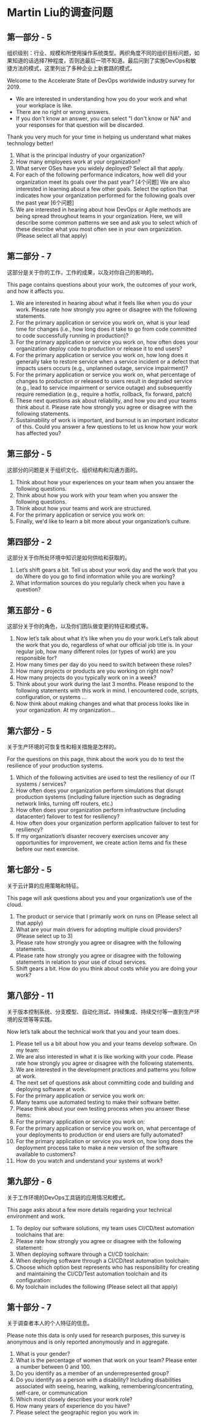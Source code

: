 # Martin Liu的调查问题

## 第一部分 - 5

组织级别：行业、规模和所使用操作系统类型。两织角度不同的组织目标问题，如果知道的话选择7种程度，否则选最后一项不知道。最后问到了实施DevOps和敏捷方法的模式，这里列出了多种企业上新套路的模式。


Welcome to the Accelerate State of DevOps worldwide industry survey for 2019.
* We are interested in understanding how you do your work and what your workplace is like.
* There are no right or wrong answers.
* If you don't know an answer, you can select "I don't know or NA" and your responses for that question will be discarded.

Thank you very much for your time in helping us understand what makes technology better!

1. What is the principal industry of your organization?
2. How many employees work at your organization?
3. What server OSes have you widely deployed? Select all that apply.
4. For each of the following performance indicators, how well did your organization meet its goals over the past year? [4个问题] We are also interested in learning about a few other goals. Select the option that indicates how your organization performed for the following goals over the past year  [6个问题]
5. We are interested in hearing about how DevOps or Agile methods are being spread throughout teams in your organization. Here, we will describe some common patterns we see and ask you to select which of these describe what you most often see in your own organization. (Please select all that apply)

## 第二部分 - 7

这部分是关于你的工作，工作的成果，以及对你自己的影响的。

This page contains questions about your work, the outcomes of your work, and how it affects you.

1. We are interested in hearing about what it feels like when you do your work. Please rate how strongly you agree or disagree with the following statements.
2. For the primary application or service you work on, what is your lead time for changes (i.e., how long does it take to go from code committed to code successfully running in production)?
3. For the primary application or service you work on, how often does your organization deploy code to production or release it to end users?
4. For the primary application or service you work on, how long does it generally take to restore service when a service incident or a defect that impacts users occurs (e.g., unplanned outage, service impairment)?
5. For the primary application or service you work on, what percentage of changes to production or released to users result in degraded service (e.g., lead to service impairment or service outage) and subsequently require remediation (e.g., require a hotfix, rollback, fix forward, patch)
6. These next questions ask about reliability, and how you and your teams think about it. Please rate how strongly you agree or disagree with the following statements.
7. Sustainability of work is important, and burnout is an important indicator of this. Could you answer a few questions to let us know how your work has affected you?


## 第三部分 - 5

这部分的问题是关于组织文化、组织结构和沟通方面的。

1. Think about how your experiences on your team when you answer the following questions.
2. Think about how you work with your team when you answer the following questions.
3. Think about how your teams and work are structured.
4. For the primary application or service you work on:
5. Finally, we'd like to learn a bit more about your organization’s culture.

## 第四部分 - 2

这部分关于你所处环境中知识是如何供给和获取的。

1. Let’s shift gears a bit. Tell us about  your work day and the work that you do.Where do you go to find information while you are working?
2. What information sources do you regularly check when you have a question?

## 第五部分 - 6

这部分关于你的角色，以及你们团队做变更的特征和模式等。

1. Now let’s talk about what it’s like when you do your work.Let’s talk about the work that you do, regardless of what our official job title is. In your regular job, how many different roles (or types of work) are you responsible for?
2. How many times per day do you need to switch between these roles?
3. How many projects or products are you working on right now?
4. How many projects do you typically work on in a week?
5. Think about your work during the last 3 months. Please respond to the following statements with this work in mind. I encountered code, scripts, configuration, or systems …
6. Now think about making changes and what that process looks like in your organization. At my organization...



## 第六部分 - 5

关于生产环境的可恢复性和相关措施是怎样的。

For the questions on this page, think about the work you do to test the resilience of your production systems.

1. Which of the following activities are used to test the resiliency of our IT systems / services?
2. How often does your organization perform simulations that disrupt production systems (including failure injection such as degrading network links, turning off routers, etc.)
3. How often does your organization perform infrastructure (including datacenter) failover to test for resiliency?
4. How often does your organization perform application failover to test for resiliency?
5. If my organization’s disaster recovery exercises uncover any opportunities for improvement, we create action items and fix these before our next exercise.

## 第七部分 - 5

关于云计算的应用策略和特征。

This page will ask questions about you and your organization’s use of the cloud.

1. The product or service that I primarily work on runs on (Please select all that apply)
2. What are your main drivers for adopting multiple cloud providers? (Please select up to 3)
3. Please rate how strongly you agree or disagree with the following statements.
4. Please rate how strongly you agree or disagree with the following statements in relation to your use of cloud services.
5. Shift gears a bit. How do you think about costs while you are doing your work?


## 第八部分 - 11

关于版本控制系统、分支模型、自动化测试、持续集成、持续交付等一直到生产环境的反馈等等实践。

Now let’s talk about the technical work that you and your team does.

1. Please tell us a bit about how you and your teams develop software. On my team:
2. We are also interested in what it is like working with your code. Please rate how strongly you agree or disagree with the following statements.
3. We are interested in the development practices and patterns you follow at work.
4. The next set of questions ask about committing code and building and deploying software at work.
5. For the primary application or service you work on:
6. Many teams use automated testing to make their software better.
7. Please think about your own testing process when you answer these items:
8. For the primary application or service you work on:
9. For the primary application or service you work on, what percentage of your deployments to production or end users are fully automated?
10. For the primary application or service you work on, how long does the deployment process take to make a new version of the software available to customers?
11. How do you watch and understand your systems at work?

## 第九部分 - 6

关于工作环境的DevOps工具链的应用情况和模式。

This page asks about a few more details regarding your technical environment and work.

1. To deploy our software solutions, my team uses CI/CD/test automation toolchains that are:
2. Please rate how strongly you agree or disagree with the following statement:
3. When deploying software through a CI/CD toolchain:
4. When deploying software through a CI/CD/test automation toolchain:
5. Choose which option best represents who has responsibility for creating and maintaining the CI/CD/Test automation toolchain and its configuration:
6. My toolchain includes the following (Please select all that apply)

## 第十部分 - 7

关于调查者本人的个人特征的信息。

Please note this data is only used for research purposes, this survey is anonymous and is only reported anonymously and in aggregate.


1. What is your gender?
2. What is the percentage of women that work on your team? Please enter a number between 0 and 100.
3. Do you identify as a member of an underrepresented group?
4. Do you identify as a person with a disability?
Including disabilities associated with seeing, hearing, walking, remembering/concentrating, self-care, or communication
5. Which most closely describes your work role?
6. How many years of experience do you have?
7. Please select the geographic region you work in:
